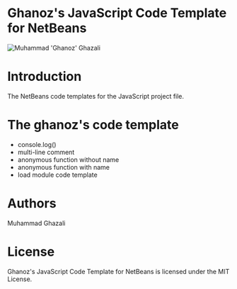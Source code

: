 Ghanoz's JavaScript Code Template for NetBeans
===

![Muhammad 'Ghanoz' Ghazali](http://muhammadghazali.files.wordpress.com/2007/05/img866.jpg "Muhammad 'Ghanoz' Ghazali")

# Introduction
The NetBeans code templates for the JavaScript project file.

# The ghanoz's code template

* console.log()
* multi-line comment
* anonymous function without name
* anonymous function with name
* load module code template

# Authors
Muhammad Ghazali

# License
Ghanoz's JavaScript Code Template for NetBeans is licensed under the MIT License.

